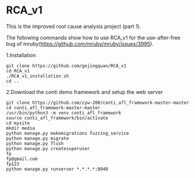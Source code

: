 # RCA_v1
This is the improved root cause analysis project (part 1).

The following commands show how to use RCA_v1 for the use-after-free bug of mruby(https://github.com/mruby/mruby/issues/3995).


1.Installation

```
git clone https://github.com/gejingquan/RCA_v1
cd RCA_v1
./RCA_v1_installation.sh
cd ..
```

2.Download the conti demo framework and setup the web server

```
git clone https://github.com/zyw-200/conti_afl_framework-master-master
cd conti_afl_framework-master-master
/usr/bin/python3 -m venv conti_afl_framework
source conti_afl_framework/bin/activate
cd mysite
mkdir media
python manage.py makemigrations fuzzing_service
python manage.py migrate
python manage.py flush
python manage.py createsuperuser 
fp 
fp@gmail.com 
fp123
python manage.py runserver *.*.*.*:8040
```






